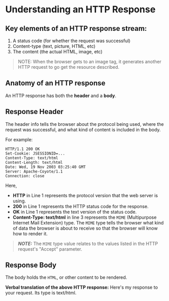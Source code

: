 # Understanding an HTTP Response

## Key elements of an HTTP response stream:

1. A status code (for whether the request was successful)
2. Content-type (text, picture, HTML, etc)
3. The content (the actual HTML, image, etc)

> NOTE: When the browser gets to an image tag, it generates another HTTP request to go get the resource described.

## Anatomy of an HTTP response

An HTTP response has both the **header** and a **body**.

## Response Header

The header info tells the browser about the protocol being used, where the request was successful, and what kind of content is included in the body.

For example:

```
HTTP/1.1 200 OK
Set-Cookie: JSESSIONID=...
Content-Type: text/html
Content-Length: text/html
Date: Wed, 19 Nov 2003 03:25:40 GMT
Server: Apache-Coyote/1.1
Connection: close
```

Here,

- **HTTP** in Line 1 represents the protocol version that the web server is using.
- **200** in Line 1 represents the HTTP status code for the response.
- **OK** in Line 1 represents the text version of the status code.
- **Content-Type: text/html** in line 3 represents the `MIME` (Multipurpose Internet Mail Extension) type. The `MIME` type tells the browser what kind of data the browser is about to receive so that the browser will know how to render it.

> **_NOTE:_** The `MIME` type value relates to the values listed in the HTTP request's "Accept" parameter.

## Response Body

The body holds the `HTML`, or other content to be rendered.

**Verbal translation of the above HTTP response:** Here's my response to your request. Its type is text/html.
